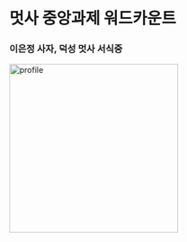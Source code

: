 # 멋사 중앙과제 워드카운트
### 이은정 사자, 덕성 멋사 서식중
<img src="https://i.pinimg.com/originals/8d/c4/23/8dc423d06649dac62bc74d7c47cd8acb.jpg" alt="profile" width="300px">
